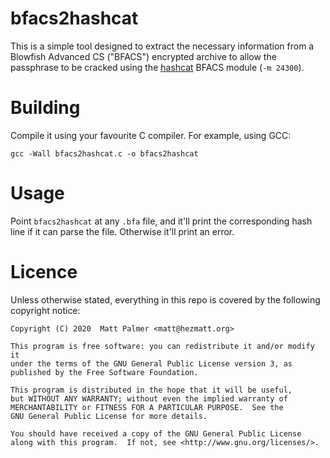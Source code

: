 # bfacs2hashcat

This is a simple tool designed to extract the necessary information from a
Blowfish Advanced CS ("BFACS") encrypted archive to allow the passphrase to be
cracked using the [hashcat](https://hashcat.net) BFACS module (`-m 24300`).


# Building

Compile it using your favourite C compiler.  For example, using GCC:

    gcc -Wall bfacs2hashcat.c -o bfacs2hashcat


# Usage

Point `bfacs2hashcat` at any `.bfa` file, and it'll print the corresponding
hash line if it can parse the file.  Otherwise it'll print an error.


# Licence

Unless otherwise stated, everything in this repo is covered by the following
copyright notice:

    Copyright (C) 2020  Matt Palmer <matt@hezmatt.org>

    This program is free software: you can redistribute it and/or modify it
    under the terms of the GNU General Public License version 3, as
    published by the Free Software Foundation.

    This program is distributed in the hope that it will be useful,
    but WITHOUT ANY WARRANTY; without even the implied warranty of
    MERCHANTABILITY or FITNESS FOR A PARTICULAR PURPOSE.  See the
    GNU General Public License for more details.

    You should have received a copy of the GNU General Public License
    along with this program.  If not, see <http://www.gnu.org/licenses/>.
